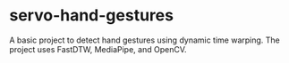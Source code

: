# servo-hand-gestures
A basic project to detect hand gestures using dynamic time warping.
The project uses FastDTW, MediaPipe, and OpenCV.
